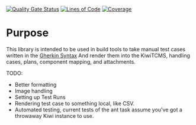 [![Quality Gate Status](https://sonarcloud.io/api/project_badges/measure?project=opendcs_gherkin-to-kiwi&metric=alert_status)](https://sonarcloud.io/summary/new_code?id=opendcs_gherkin-to-kiwi)
[![Lines of Code](https://sonarcloud.io/api/project_badges/measure?project=opendcs_rest_api&metric=ncloc)](https://sonarcloud.io/summary/new_code?id=opendcs_rest_api)
[![Coverage](https://sonarcloud.io/api/project_badges/measure?project=opendcs_gherkin-to-kiwi&metric=coverage)](https://sonarcloud.io/summary/new_code?id=opendcs_gherkin-to-kiwi)


# Purpose

This library is intended to be used in build tools to take manual test cases written in the [Gherkin Syntax](https://cucumber.io/docs/gherkin/)
And render them into the KiwiTCMS, handling cases, plans, component mapping, and attachments.

TODO:
- Better formatting
- Image handling
- Setting up Test Runs
- Rendering test case to something local, like CSV.
- Automated testing, current tests of the ant task assume you've got a throwaway Kiwi instance to use.